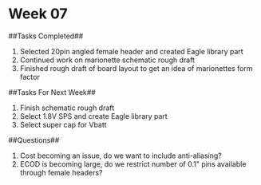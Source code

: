 Week 07
==========

##Tasks Completed##
1. Selected 20pin angled female header and created Eagle library part
2. Continued work on marionette schematic rough draft
3. Finished rough draft of board layout to get an idea of marionettes form factor

##Tasks For Next Week##
1. Finish schematic rough draft
2. Select 1.8V SPS and create Eagle library part
3. Select super cap for Vbatt

##Questions##
1. Cost becoming an issue, do we want to include anti-aliasing?
2. ECOD is becoming large, do we restrict number of 0.1" pins available through female headers?

